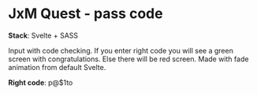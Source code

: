 # JxM Quest - pass code

**Stack**: Svelte + SASS

Input with code checking. If you enter right code you will see a green screen with congratulations. Else there will be red screen.
Made with fade animation from default Svelte.

**Right code**: p@\$1to
